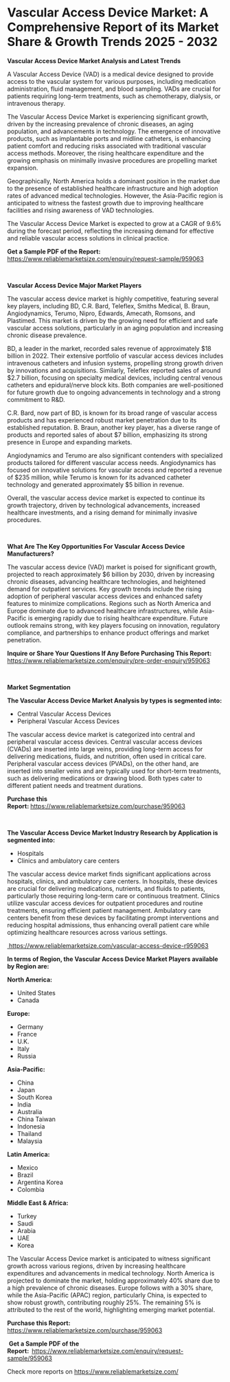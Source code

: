 <p><h1>Vascular Access Device Market: A Comprehensive Report of its Market Share & Growth Trends 2025 - 2032</h1></p><p><strong>Vascular Access Device Market Analysis and Latest Trends</strong></p>
<p><p>A Vascular Access Device (VAD) is a medical device designed to provide access to the vascular system for various purposes, including medication administration, fluid management, and blood sampling. VADs are crucial for patients requiring long-term treatments, such as chemotherapy, dialysis, or intravenous therapy.</p><p>The Vascular Access Device Market is experiencing significant growth, driven by the increasing prevalence of chronic diseases, an aging population, and advancements in technology. The emergence of innovative products, such as implantable ports and midline catheters, is enhancing patient comfort and reducing risks associated with traditional vascular access methods. Moreover, the rising healthcare expenditure and the growing emphasis on minimally invasive procedures are propelling market expansion.</p><p>Geographically, North America holds a dominant position in the market due to the presence of established healthcare infrastructure and high adoption rates of advanced medical technologies. However, the Asia-Pacific region is anticipated to witness the fastest growth due to improving healthcare facilities and rising awareness of VAD technologies.</p><p>The Vascular Access Device Market is expected to grow at a CAGR of 9.6% during the forecast period, reflecting the increasing demand for effective and reliable vascular access solutions in clinical practice.</p></p>
<p><strong>Get a Sample PDF of the Report:&nbsp;</strong> <a href="https://www.reliablemarketsize.com/enquiry/request-sample/959063?utm_campaign=2442&utm_medium=2&utm_source=Github&utm_content=ia&utm_term=21032025&utm_id=vascular-access-device">https://www.reliablemarketsize.com/enquiry/request-sample/959063</a></p>
<p>&nbsp;</p>
<p><strong>Vascular Access Device Major Market Players</strong></p>
<p><p>The vascular access device market is highly competitive, featuring several key players, including BD, C.R. Bard, Teleflex, Smiths Medical, B. Braun, Angiodynamics, Terumo, Nipro, Edwards, Amecath, Romsons, and Plastimed. This market is driven by the growing need for efficient and safe vascular access solutions, particularly in an aging population and increasing chronic disease prevalence.</p><p>BD, a leader in the market, recorded sales revenue of approximately $18 billion in 2022. Their extensive portfolio of vascular access devices includes intravenous catheters and infusion systems, propelling strong growth driven by innovations and acquisitions. Similarly, Teleflex reported sales of around $2.7 billion, focusing on specialty medical devices, including central venous catheters and epidural/nerve block kits. Both companies are well-positioned for future growth due to ongoing advancements in technology and a strong commitment to R&D.</p><p>C.R. Bard, now part of BD, is known for its broad range of vascular access products and has experienced robust market penetration due to its established reputation. B. Braun, another key player, has a diverse range of products and reported sales of about $7 billion, emphasizing its strong presence in Europe and expanding markets.</p><p>Angiodynamics and Terumo are also significant contenders with specialized products tailored for different vascular access needs. Angiodynamics has focused on innovative solutions for vascular access and reported a revenue of $235 million, while Terumo is known for its advanced catheter technology and generated approximately $5 billion in revenue.</p><p>Overall, the vascular access device market is expected to continue its growth trajectory, driven by technological advancements, increased healthcare investments, and a rising demand for minimally invasive procedures.</p></p>
<p>&nbsp;</p>
<p><strong>What Are The Key Opportunities For Vascular Access Device Manufacturers?</strong></p>
<p><p>The vascular access device (VAD) market is poised for significant growth, projected to reach approximately $6 billion by 2030, driven by increasing chronic diseases, advancing healthcare technologies, and heightened demand for outpatient services. Key growth trends include the rising adoption of peripheral vascular access devices and enhanced safety features to minimize complications. Regions such as North America and Europe dominate due to advanced healthcare infrastructures, while Asia-Pacific is emerging rapidly due to rising healthcare expenditure. Future outlook remains strong, with key players focusing on innovation, regulatory compliance, and partnerships to enhance product offerings and market penetration.</p></p>
<p><strong>Inquire or Share Your Questions If Any Before Purchasing This Report:</strong> <a href="https://www.reliablemarketsize.com/enquiry/pre-order-enquiry/959063?utm_campaign=2442&utm_medium=2&utm_source=Github&utm_content=ia&utm_term=21032025&utm_id=vascular-access-device">https://www.reliablemarketsize.com/enquiry/pre-order-enquiry/959063</a></p>
<p>&nbsp;</p>
<p><strong>Market Segmentation</strong></p>
<p><strong>The Vascular Access Device Market Analysis by types is segmented into:</strong></p>
<p><ul><li>Central Vascular Access Devices</li><li>Peripheral Vascular Access Devices</li></ul></p>
<p><p>The vascular access device market is categorized into central and peripheral vascular access devices. Central vascular access devices (CVADs) are inserted into large veins, providing long-term access for delivering medications, fluids, and nutrition, often used in critical care. Peripheral vascular access devices (PVADs), on the other hand, are inserted into smaller veins and are typically used for short-term treatments, such as delivering medications or drawing blood. Both types cater to different patient needs and treatment durations.</p></p>
<p><strong>Purchase this Report:&nbsp;</strong><a href="https://www.reliablemarketsize.com/purchase/959063?utm_campaign=2442&utm_medium=2&utm_source=Github&utm_content=ia&utm_term=21032025&utm_id=vascular-access-device">https://www.reliablemarketsize.com/purchase/959063</a></p>
<p>&nbsp;</p>
<p><strong>The Vascular Access Device Market Industry Research by Application is segmented into:</strong></p>
<p><ul><li>Hospitals</li><li>Clinics and ambulatory care centers</li></ul></p>
<p><p>The vascular access device market finds significant applications across hospitals, clinics, and ambulatory care centers. In hospitals, these devices are crucial for delivering medications, nutrients, and fluids to patients, particularly those requiring long-term care or continuous treatment. Clinics utilize vascular access devices for outpatient procedures and routine treatments, ensuring efficient patient management. Ambulatory care centers benefit from these devices by facilitating prompt interventions and reducing hospital admissions, thus enhancing overall patient care while optimizing healthcare resources across various settings.</p></p>
<p><a href="https://www.reliablemarketsize.com/vascular-access-device-r959063?utm_campaign=2442&utm_medium=2&utm_source=Github&utm_content=ia&utm_term=21032025&utm_id=vascular-access-device">&nbsp;https://www.reliablemarketsize.com/vascular-access-device-r959063</a></p>
<p><strong>In terms of Region, the Vascular Access Device Market Players available by Region are:</strong></p>
<p>
    <p> <strong> North America: </strong>
        <ul>
            <li>United States</li>
            <li>Canada</li>
        </ul>
        </p> 
    <p> <strong> Europe: </strong>
        <ul>
            <li>Germany</li>
            <li>France</li>
            <li>U.K.</li>
            <li>Italy</li>
            <li>Russia</li>
        </ul>
        </p> 
    <p> <strong> Asia-Pacific: </strong>
        <ul>
            <li>China</li>
            <li>Japan</li>
            <li>South Korea</li>
            <li>India</li>
            <li>Australia</li>
            <li>China Taiwan</li>
            <li>Indonesia</li>
            <li>Thailand</li>
            <li>Malaysia</li>
        </ul>
        </p> 
    <p> <strong> Latin America: </strong>
        <ul>
            <li>Mexico</li>
            <li>Brazil</li>
            <li>Argentina Korea</li>
            <li>Colombia</li>
        </ul>
        </p> 
    <p> <strong> Middle East & Africa: </strong>
        <ul>
            <li>Turkey</li>
            <li>Saudi</li>
            <li>Arabia</li>
            <li>UAE</li>
            <li>Korea</li>
        </ul>
    </p>
    </p>
<p><p>The Vascular Access Device market is anticipated to witness significant growth across various regions, driven by increasing healthcare expenditures and advancements in medical technology. North America is projected to dominate the market, holding approximately 40% share due to a high prevalence of chronic diseases. Europe follows with a 30% share, while the Asia-Pacific (APAC) region, particularly China, is expected to show robust growth, contributing roughly 25%. The remaining 5% is attributed to the rest of the world, highlighting emerging market potential.</p></p>
<p><strong>Purchase this Report: </strong><a href="https://www.reliablemarketsize.com/purchase/959063?utm_campaign=2442&utm_medium=2&utm_source=Github&utm_content=ia&utm_term=21032025&utm_id=vascular-access-device">https://www.reliablemarketsize.com/purchase/959063</a></p>
<p>&nbsp;<strong>Get a Sample PDF of the Report:&nbsp;&nbsp;</strong><a href="https://www.reliablemarketsize.com/enquiry/request-sample/959063?utm_campaign=2442&utm_medium=2&utm_source=Github&utm_content=ia&utm_term=21032025&utm_id=vascular-access-device">https://www.reliablemarketsize.com/enquiry/request-sample/959063</a></p>
<p><strong></strong></p>
<p>Check more reports on <a href="https://www.reliablemarketsize.com/?utm_campaign=2442&utm_medium=2&utm_source=Github&utm_content=ia&utm_term=21032025&utm_id=vascular-access-device">https://www.reliablemarketsize.com/</a></p>